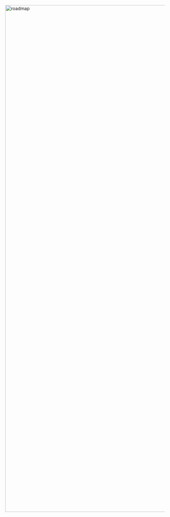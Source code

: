 <img src="https://blog.kakaocdn.net/dn/bq03dY/btrnCzNDlUE/EQPcSTH1TGR50KCBsnC5K1/img.png" width="800px" height="1600px" title="roadmap" alt="roadmap"></img><br/>
